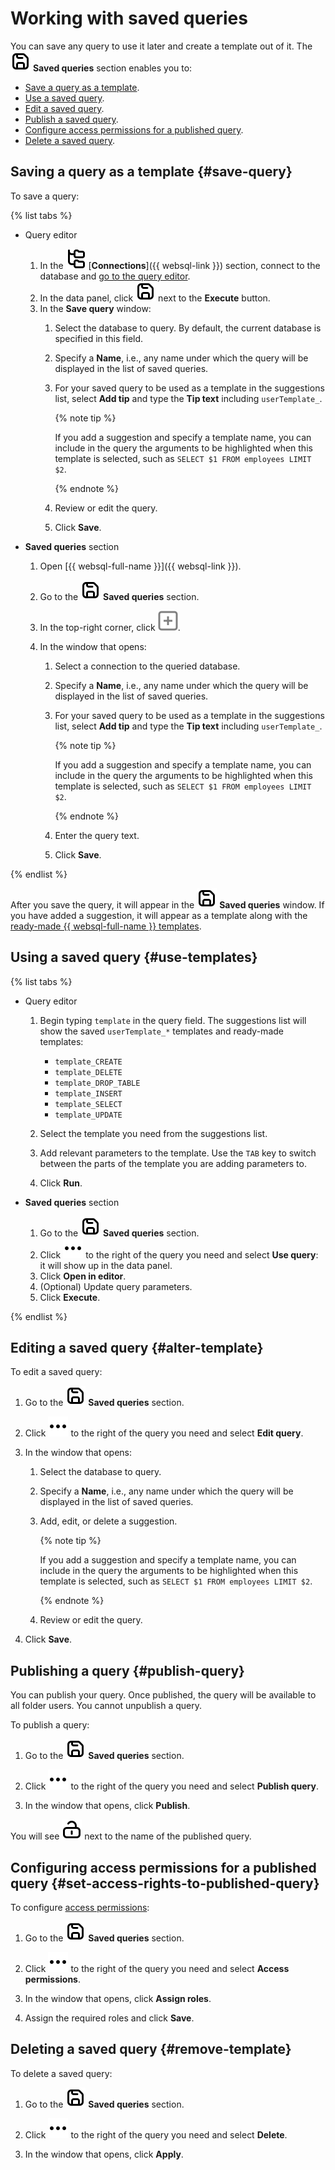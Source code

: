 # Working with saved queries

You can save any query to use it later and create a template out of it. The ![image](../../_assets/console-icons/floppy-disk.svg) **Saved queries** section enables you to:

* [Save a query as a template](#save-query).
* [Use a saved query](#use-templates).
* [Edit a saved query](#alter-template).
* [Publish a saved query](#publish-query).
* [Configure access permissions for a published query](#set-access-rights-to-published-query).
* [Delete a saved query](#remove-query).

## Saving a query as a template {#save-query}

To save a query:

{% list tabs %}

- Query editor

  1. In the ![image](../../_assets/console-icons/folder-tree.svg) [**Connections**]({{ websql-link }}) section, connect to the database and [go to the query editor](query-executor.md).
  1. In the data panel, click ![image](../../_assets/console-icons/floppy-disk.svg) next to the **Execute** button.
  1. In the **Save query** window:
     1. Select the database to query. By default, the current database is specified in this field.
     1. Specify a **Name**, i.e., any name under which the query will be displayed in the list of saved queries.
     1. For your saved query to be used as a template in the suggestions list, select **Add tip** and type the **Tip text** including `userTemplate_`.

        {% note tip %}

        If you add a suggestion and specify a template name, you can include in the query the arguments to be highlighted when this template is selected, such as `SELECT $1 FROM employees LIMIT $2`.

        {% endnote %}

     1. Review or edit the query.
     1. Click **Save**.

- **Saved queries** section

  1. Open [{{ websql-full-name }}]({{ websql-link }}).
  1. Go to the ![image](../../_assets/console-icons/floppy-disk.svg) **Saved queries** section.
  1. In the top-right corner, click ![image](../../_assets/websql/new-connection.svg).
  1. In the window that opens:

     1. Select a connection to the queried database.
     1. Specify a **Name**, i.e., any name under which the query will be displayed in the list of saved queries.
     1. For your saved query to be used as a template in the suggestions list, select **Add tip** and type the **Tip text** including `userTemplate_`.

        {% note tip %}

        If you add a suggestion and specify a template name, you can include in the query the arguments to be highlighted when this template is selected, such as `SELECT $1 FROM employees LIMIT $2`.

        {% endnote %}

     1. Enter the query text.
     1. Click **Save**.

{% endlist %}

After you save the query, it will appear in the ![image](../../_assets/console-icons/floppy-disk.svg) **Saved queries** window. If you have added a suggestion, it will appear as a template along with the [ready-made {{ websql-full-name }} templates](#use-templates).

## Using a saved query {#use-templates}

{% list tabs %}

- Query editor

  1. Begin typing `template` in the query field.
     The suggestions list will show the saved `userTemplate_*` templates and ready-made templates:

     * `template_CREATE`
     * `template_DELETE`
     * `template_DROP_TABLE`
     * `template_INSERT`
     * `template_SELECT`
     * `template_UPDATE`

  1. Select the template you need from the suggestions list.
  1. Add relevant parameters to the template. Use the `TAB` key to switch between the parts of the template you are adding parameters to.
  1. Click **Run**.

- **Saved queries** section

  1. Go to the ![image](../../_assets/console-icons/floppy-disk.svg) **Saved queries** section.
  1. Click ![image](../../_assets/console-icons/ellipsis.svg) to the right of the query you need and select **Use query**: it will show up in the data panel.
  1. Click **Open in editor**.
  1. (Optional) Update query parameters.
  1. Click **Execute**.

{% endlist %}

## Editing a saved query {#alter-template}

To edit a saved query:

1. Go to the ![image](../../_assets/console-icons/floppy-disk.svg) **Saved queries** section.

1. Click ![image](../../_assets/console-icons/ellipsis.svg) to the right of the query you need and select **Edit query**.

1. In the window that opens:

   1. Select the database to query.
   1. Specify a **Name**, i.e., any name under which the query will be displayed in the list of saved queries.
   1. Add, edit, or delete a suggestion.

      {% note tip %}

      If you add a suggestion and specify a template name, you can include in the query the arguments to be highlighted when this template is selected, such as `SELECT $1 FROM employees LIMIT $2`.

      {% endnote %}

   1. Review or edit the query.

1. Click **Save**.

## Publishing a query {#publish-query}

You can publish your query. Once published, the query will be available to all folder users. You cannot unpublish a query.

To publish a query:

1. Go to the ![image](../../_assets/console-icons/floppy-disk.svg) **Saved queries** section.

1. Click ![image](../../_assets/console-icons/ellipsis.svg) to the right of the query you need and select **Publish query**.

1. In the window that opens, click **Publish**.

You will see ![image](../../_assets/console-icons/lock-open.svg) next to the name of the published query.

## Configuring access permissions for a published query {#set-access-rights-to-published-query}

To configure [access permissions](../security/index.md):

1. Go to the ![image](../../_assets/console-icons/floppy-disk.svg) **Saved queries** section.

1. Click ![image](../../_assets/console-icons/ellipsis.svg) to the right of the query you need and select **Access permissions**.

1. In the window that opens, click **Assign roles**.

1. Assign the required roles and click **Save**.

## Deleting a saved query {#remove-template}

To delete a saved query:

1. Go to the ![image](../../_assets/console-icons/floppy-disk.svg) **Saved queries** section.

1. Click ![image](../../_assets/console-icons/ellipsis.svg) to the right of the query you need and select **Delete**.

1. In the window that opens, click **Apply**.

